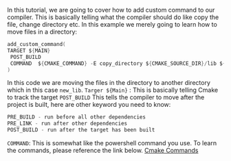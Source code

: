 ﻿--- 
Title: Add Custom Command
---

In this tutorial, we are going to cover how to add custom command to our compiler. This is basically
telling what the compiler should do like copy the file, change directory etc. In this example we
merely going to learn how to move files in a directory:

```c
add_custom_command(
TARGET ${MAIN}
 POST_BUILD
 COMMAND  ${CMAKE_COMMAND} -E copy_directory ${CMAKE_SOURCE_DIR}/lib ${CMAKE_BINARY_DIR}/new_lib
)
```

In this code we are moving the files in the directory to another directory which in this case
`new_lib`. `Targer ${Main}` : This is basically telling Cmake to track the target `POST_BUILD` This
tells the compiler to move after the project is built, here are other keyword you need to know:

```c
PRE_BUILD - run before all other dependencies
PRE_LINK - run after other dependencies
POST_BUILD - run after the target has been built
```

`COMMAND`: This is somewhat like the powershell command you use. To learn the commands, please
reference the link below.
[Cmake Commands](https://cmake.org/cmake/help/latest/manual/cmake.1.html#cmdoption-cmake-E)
